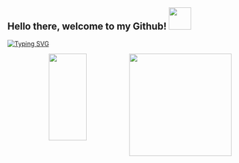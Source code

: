 <h2> Hello there, welcome to my Github! <img src="https://media.giphy.com/media/12PXNbcHW8C9Bm/giphy.gif" width="50"></h2>  


[![Typing SVG](https://readme-typing-svg.herokuapp.com/?color=2cb82a&size=35&center=true&vCenter=true&width=1000&lines=Hi,+I'm+Lana+Ramiro;I'm+19+years+old;And+a+Software+Engeneering+student+:%29)](https://git.io/typing-svg)

<img align='right' src="https://media.giphy.com/media/cFdHXXm5GhJsc/giphy.gif?cid=790b7611nld3q2tlhq3rj89ha6n6knrr194sbl2j0xq2uo37&ep=v1_gifs_search&rid=giphy.gif&ct=g" width="230">
<div align="center">  
 
  <img width="41%" height="195px" src="https://github-readme-stats.vercel.app/api/top-langs/?username=lanaramiro&layout=compact&hide_border=true&title_color=7B68EE&text_color=c9d1d9&bg_color=0d1117" />
</div>

